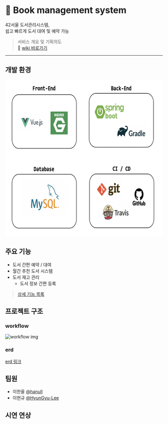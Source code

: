 # :blue_book: Book management system
42서울 도서관리시스템,    
쉽고 빠르게 도서 대여 및 예약 가능 

> 서비스 개요 및 기획의도  
:page_facing_up: [wiki 바로가기](https://github.com/hanull/book-management-system/wiki)


<hr>

## 개발 환경
<img src="https://github.com/hanull/book-management-system/blob/master/img/skills.png" width="750" height="500">

## 주요 기능
- 도서 간편 예약 / 대여
- 월간 추천 도서 시스템
- 도서 재고 관리
  - 도서 정보 간편 등록
> [상세 기능 목록](https://github.com/hanull/book-management-system/wiki/%EA%B8%B0%EB%8A%A5%EB%AA%A9%EB%A1%9D)

## 프로젝트 구조
### workflow
![workflow img]()

### erd
[erd 링크]()



## 팀원
- 이한울 <a href="https://github.com/hanull">@hanull</a> 
- 이현규 <a href="https://github.com/HyunGyu-Lee">@HyunGyu-Lee</a>

## 시연 연상
